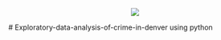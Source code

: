 <p align="center">
  <img src="https://deepsource.io/images/logo-wordmark-dark.svg" />
</p>
# Exploratory-data-analysis-of-crime-in-denver using python
